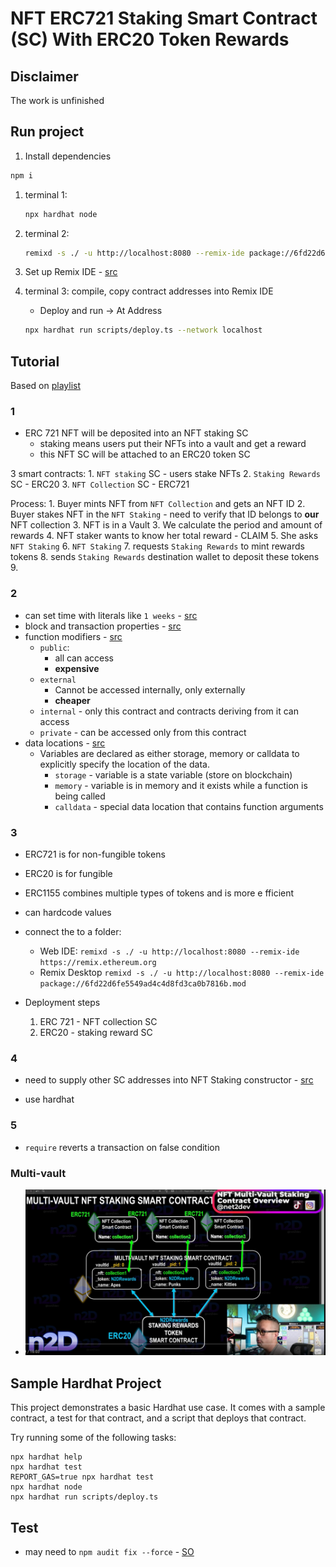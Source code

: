 # NFT ERC721 Staking Smart Contract (SC) With ERC20 Token Rewards

## Disclaimer

The work is unfinished

## Run project

1. Install dependencies

  ```sh
  npm i
  ```

1. terminal 1:

    ```sh
    npx hardhat node
    ```

1. terminal 2:

    ```sh
    remixd -s ./ -u http://localhost:8080 --remix-ide package://6fd22d6fe5549ad4c4d8fd3ca0b7816b.mod
    ```

1. Set up Remix IDE - [src](https://remix-ide.readthedocs.io/en/latest/hardhat.html)

1. terminal 3: compile, copy contract addresses into Remix IDE
   - Deploy and run -> At Address

    ```sh
    npx hardhat run scripts/deploy.ts --network localhost
    ```

## Tutorial

Based on [playlist](https://www.youtube.com/watch?v=i6pPI5phMA0&list=PLLkrq2VBYc1YAIXfxuuh1DohmPZybsELt)

### 1

- ERC 721 NFT will be deposited into an NFT staking SC
  - staking means users put their NFTs into a vault and get a reward
  - this NFT SC will be attached to an ERC20 token SC

3 smart contracts:
    1. `NFT staking` SC - users stake NFTs
    2. `Staking Rewards` SC - ERC20
    3. `NFT Collection` SC - ERC721

Process:
    1. Buyer mints NFT from `NFT Collection` and gets an NFT ID
    2. Buyer stakes NFT in the `NFT Staking`
       - need to verify that ID belongs to **our** NFT collection
    3. NFT is in a Vault
    3. We calculate the period and amount of rewards
    4. NFT staker wants to know her total reward
       - CLAIM
    5. She asks `NFT Staking`
    6. `NFT Staking`
       7. requests `Staking Rewards` to mint rewards tokens
       8. sends `Staking Rewards` destination wallet to deposit these tokens
    9.

### 2

- can set time with literals like `1 weeks` - [src](https://docs.soliditylang.org/en/latest/units-and-global-variables.html#time-units)
- block and transaction properties - [src](https://docs.soliditylang.org/en/latest/units-and-global-variables.html#block-and-transaction-properties)
- function modifiers - [src](https://ethereum.stackexchange.com/a/19391)
  - `public`:
    - all can access
    - **expensive**
  - `external`
    - Cannot be accessed internally, only externally
    - **cheaper**
  - `internal` - only this contract and contracts deriving from it can access
  - `private` - can be accessed only from this contract
- data locations - [src](https://solidity-by-example.org/data-locations/)
  - Variables are declared as either storage, memory or calldata to explicitly specify the location of the data.
    - `storage` - variable is a state variable (store on blockchain)
    - `memory` - variable is in memory and it exists while a function is being called
    - `calldata` - special data location that contains function arguments

### 3

- ERC721 is for non-fungible tokens
- ERC20 is for fungible
- ERC1155 combines multiple types of tokens and is more e fficient
- can hardcode values
- connect the to a folder:
  - Web IDE: `remixd -s ./ -u http://localhost:8080 --remix-ide https://remix.ethereum.org`
  - Remix Desktop `remixd -s ./ -u http://localhost:8080 --remix-ide package://6fd22d6fe5549ad4c4d8fd3ca0b7816b.mod`

- Deployment steps
  1. ERC 721 - NFT collection SC
  2. ERC20 - staking reward SC

### 4

- need to supply other SC addresses into NFT Staking constructor - [src](https://youtu.be/TMIImre5umU?list=PLLkrq2VBYc1YAIXfxuuh1DohmPZybsELt&t=484)

- use hardhat

### 5

- `require` reverts a transaction on false condition

### Multi-vault

- ![multi-vault](README/Multi-vault.png)

## Sample Hardhat Project

This project demonstrates a basic Hardhat use case. It comes with a sample contract, a test for that contract, and a script that deploys that contract.

Try running some of the following tasks:

```shell
npx hardhat help
npx hardhat test
REPORT_GAS=true npx hardhat test
npx hardhat node
npx hardhat run scripts/deploy.ts
```

## Test

- may need to `npm audit fix --force` - [SO](https://stackoverflow.com/a/73027407)
